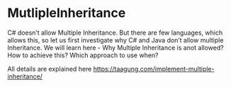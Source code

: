 # MutlipleInheritance
C# doesn’t allow Multiple Inheritance. But there are few languages, which allows this, so let us first investigate why C# and Java don’t allow multiple Inheritance.
We will learn here -
Why Multiple Inheritance is anot allowed?
How to achieve this?
Which approach to use when?

All details are explained here
https://taagung.com/implement-multiple-inheritance/ 
